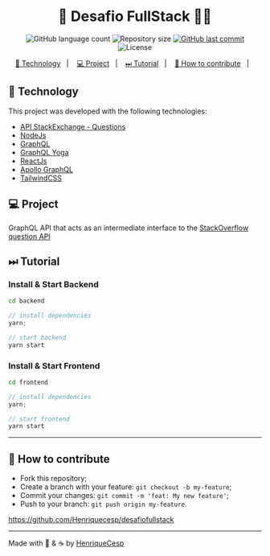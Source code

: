 <h1 align="center">
  🚀 Desafio FullStack 👩‍💻
</h1>
<p align="center">
  <img alt="GitHub language count" src="https://img.shields.io/github/languages/count/Henriquecesp/desafiofullstack">

  <img alt="Repository size" src="https://img.shields.io/github/repo-size/Henriquecesp/desafiofullstack">

  <a href="https://github.com/Henriquecesp/desafiofullstack/commits/master">
    <img alt="GitHub last commit" src="https://img.shields.io/github/last-commit/Henriquecesp/desafiofullstack">
  </a>

  <img alt="License" src="https://img.shields.io/badge/license-MIT-brightgreen">
</p>

<p align="center">
  <a href="#-technology">🚀 Technology</a>&nbsp;&nbsp;&nbsp;|&nbsp;&nbsp;&nbsp;
  <a href="#-project">💻 Project</a>&nbsp;&nbsp;&nbsp;|&nbsp;&nbsp;&nbsp;
  <a href="#-tutorial">⏭ Tutorial</a>&nbsp;&nbsp;&nbsp;|&nbsp;&nbsp;&nbsp;
  <a href="#-how-to-contribute">🤔 How to contribute</a>&nbsp;&nbsp;&nbsp;|&nbsp;&nbsp;&nbsp;
</p>

## 🚀 Technology

This project was developed with the following technologies:

- [API StackExchange - Questions](https://api.stackexchange.com/docs/questions)
- [NodeJs](https://nodejs.org/en/)
- [GraphQL](http://graphql.org/learn/)
- [GraphQL Yoga](https://www.npmjs.com/package/graphql-yoga)
- [ReactJs](https://pt-br.reactjs.org/)
- [Apollo GraphQL](https://www.apollographql.com/)
- [TailwindCSS](https://tailwindcss.com/)

## 💻 Project

GraphQL API that acts as an intermediate interface to the [StackOverflow question API](https://api.stackexchange.com/docs/questions)

## ⏭ Tutorial

### Install & Start Backend

```bash
cd backend
```

```js
// install dependencies
yarn;
```

```js
// start backend
yarn start
```

### Install & Start Frontend

```bash
cd frontend
```

```js
// install dependencies
yarn;
```

```js
// start frontend
yarn start
```

---

## 🤔 How to contribute

- Fork this repository;
- Create a branch with your feature: `git checkout -b my-feature`;
- Commit your changes: `git commit -m 'feat: My new feature'`;
- Push to your branch: `git push origin my-feature`.

<https://github.com/Henriquecesp/desafiofullstack>

---

Made with 🖤 & ☕ by [HenriqueCesp](https://github.com/henriquecesp)
